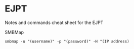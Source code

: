 # EJPT
Notes and commands cheat sheet for the EJPT


SMBMap

```smbmap -u "(username)" -p "(password)" -H "(IP address)```
